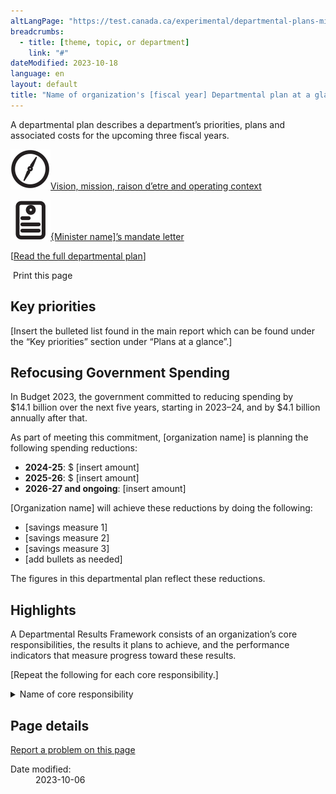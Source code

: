 ```yaml
---
altLangPage: "https://test.canada.ca/experimental/departmental-plans-ministeriels/dp-at-glance.html"
breadcrumbs:
  - title: [theme, topic, or department]
    link: "#"
dateModified: 2023-10-18
language: en
layout: default
title: "Name of organization's [fiscal year] Departmental plan at a glance"
---
```

<link rel="stylesheet" type="text/css" href="departmental-plans-ministeriels/css/theme.min.css" />
<div class="mwsgeneric-base-html parbase section">
  <p>A departmental plan describes a department&#8217;s priorities, plans and associated costs for the upcoming three fiscal years. </p>
  <p><img src="departmental-plans-ministeriels/images/Departmental-Plan-Icons_Compass-BLACK.svg" alt="" /><a href="#">Vision, mission, raison d&#8217;etre and operating context</a></p>
  <p><img src="departmental-plans-ministeriels/images/Departmental-Plan-Icons_Letter-BLACK.svg" alt="" /><a href="#">{Minister name]&#8217;s mandate letter</a></p>
  <p>[<a href="#">Read the full departmental plan</a>] </p>
  <section> <span class="wb-toggle" data-toggle="{&quot;selector&quot;: &quot;main summary&quot;, &quot;print&quot;: &quot;on&quot;}"></span> <a onclick="window.print()" class="btn btn-default btn-lg mrgn-bttm-xl"><span class="glyphicon glyphicon-print" aria-hidden="true"></span>&nbsp;Print this page</a> </section>
  <section>
    <h2>Key priorities</h2>
    <p>[Insert the bulleted list found in the main report which can be found under the &ldquo;Key priorities&rdquo; section under &ldquo;Plans at a glance&rdquo;.] </p>
  </section>
  <section>
    <h2>Refocusing Government Spending </h2>
    <p>In Budget 2023, the government committed to reducing spending by $14.1&#160;billion over the next five&#160;years, starting in 2023–24, and by $4.1&#160;billion annually after that. </p>
    <p>As part of meeting this commitment, [organization name] is planning the following spending reductions: </p>
    <ul>
      <li><strong>2024-25</strong>: $ [insert amount]</li>
      <li><strong>2025-26</strong>: $ [insert amount]</li>
      <li><strong>2026-27 and ongoing</strong>: [insert amount]</li>
    </ul>
    <p>[Organization name] will achieve these reductions by doing the following: </p>
    <ul>
      <li>[savings measure 1]</li>
      <li>[savings measure 2]</li>
      <li>[savings measure 3]</li>
      <li>[add bullets as needed]</li>
    </ul>
    <p>The figures in this departmental plan reflect these reductions. </p>
  </section>
  <section>
    <h2>Highlights </h2>
    <p>A Departmental Results Framework consists of an organization&#8217;s&#160;core responsibilities, the results it plans to achieve, and the&#160;performance indicators&#160;that measure progress toward these results.</p>
    <p>[Repeat the following for each core responsibility.] </p>
    <section>
      <details class="brdr-tp brdr-rght brdr-bttm brdr-lft">
        <summary class="wb-toggle" data-toggle='{"print":"on"}'>Name of core responsibility</summary>
        <section>
          <h4>Departmental results:</h4>
          <p>[Insert a bulleted list of all departmental results for core responsibility, as per the approved departmental results framework.]</p>
        </section>
        <section>
          <h4>Planned spending:</h4>
          <p>[Insert planned spending for this core responsibility for 2024–25]</p>
        </section>
        <section>
          <h4>Planned human resources:</h4>
          <p>[Insert number of full time equivalents for this core responsibility for 2024–25]</p>
          <p>[Insert a summary of your organization&#8217;s plans for the core responsibility. This summary should stand alone and be brief. Readers can read the details by core responsibility sections for the full details.]</p>
          <p>More information about [<u>name of core responsibility]</u> [hyperlink to section] can be found in the full departmental plan. </p>
        </section>
      </details>
    </section>
  </section>
</div>
<section class="pagedetails">
  <h2 class="wb-inv">Page details</h2>
  <div class="row">
    <div class="col-sm-8 col-md-9 col-lg-9">
      <div data-ajax-replace="/content/canadasite/en/reportaproblem/feedbacktool/jcr:content/par/mwsgeneric_base_html.html">
        <div class="row row-no-gutters">
          <div class="col-sm-9 col-md-6 col-lg-5"> <a class="btn btn-default btn-block" href="https://www.canada.ca/en/report-problem.html">Report a problem on this page</a> </div>
        </div>
      </div>
    </div>
    <div class="wb-share col-sm-4 col-md-3" data-wb-share='{&#34;lnkClass&#34;: &#34;btn btn-default btn-block&#34;}'></div>
    <div class="col-xs-12">
      <dl id="wb-dtmd">
        <dt>Date modified:</dt>
        <dd>
          <time property="dateModified">2023-10-06</time>
        </dd>
      </dl>
    </div>
  </div>
</section>

